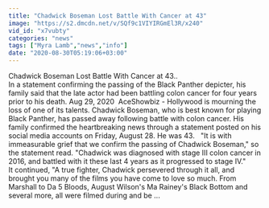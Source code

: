```yaml
---
title: "Chadwick Boseman Lost Battle With Cancer at 43"
image: "https://s2.dmcdn.net/v/SQf9c1VIYIRGmEl3R/x240"
vid_id: "x7vubty"
categories: "news"
tags: ["Myra Lamb","news","info"]
date: "2020-08-30T05:19:06+03:00"
---
```

Chadwick Boseman Lost Battle With Cancer at 43..   <br>In a statement confirming the passing of the Black Panther depicter, his family said that the late actor had been battling colon cancer for four years prior to his death.   Aug 29, 2020   AceShowbiz - Hollywood is mourning the loss of one of its talents. Chadwick Boseman, who is best known for playing Black Panther, has passed away following battle with colon cancer. His family confirmed the heartbreaking news through a statement posted on his social media accounts on Friday, August 28. He was 43.    &quot;It is with immeasurable grief that we confirm the passing of Chadwick Boseman,&quot; so the statement read. &quot;Chadwick was diagnosed with stage III colon cancer in 2016, and battled with it these last 4 years as it progressed to stage IV.&quot;         It continued, &quot;A true fighter, Chadwick persevered through it all, and brought you many of the films you have come to love so much. From Marshall to Da 5 Bloods, August Wilson's Ma Rainey's Black Bottom and several more, all were filmed during and be ...
